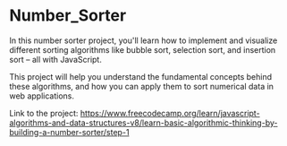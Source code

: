 # Number_Sorter

In this number sorter project, you'll learn how to implement and visualize different sorting algorithms like bubble sort, selection sort, and insertion sort – all with JavaScript.

This project will help you understand the fundamental concepts behind these algorithms, and how you can apply them to sort numerical data in web applications.

Link to the project:
https://www.freecodecamp.org/learn/javascript-algorithms-and-data-structures-v8/learn-basic-algorithmic-thinking-by-building-a-number-sorter/step-1
